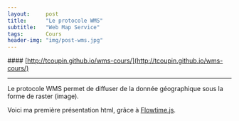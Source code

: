 ```yaml
---
layout:     post
title:      "Le protocole WMS"
subtitle:   "Web Map Service"
tags:		Cours
header-img: "img/post-wms.jpg"
---
```


#### [http://tcoupin.github.io/wms-cours/](http://tcoupin.github.io/wms-cours/)


___


Le protocole WMS permet de diffuser de la donnée géographique sous la forme de raster (image).

Voici ma première présentation html, grâce à [Flowtime.js](https://github.com/marcolago/flowtime.js).